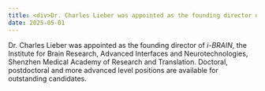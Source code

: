```yaml
---
title: <div>Dr. Charles Lieber was appointed as the founding director of <em>i-BRAIN!</em></div>
date: 2025-05-01
---
```




<!--more-->

Dr. Charles Lieber was appointed as the founding director of *i-BRAIN*, the Institute for Brain Research, Advanced Interfaces and Neurotechnologies, Shenzhen Medical Academy of Research and Translation. Doctoral, postdoctoral and more advanced level positions are available for outstanding candidates.
